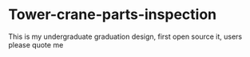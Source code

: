 # Tower-crane-parts-inspection
This is my undergraduate graduation design, first open source it, users please quote me
